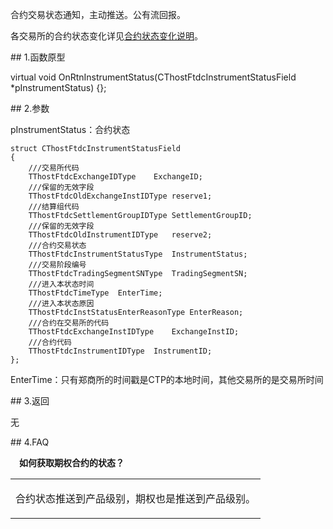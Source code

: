 <p>合约交易状态通知，主动推送。公有流回报。</p>
<p>各交易所的合约状态变化详见<a href="../../../QTYWGZ/HYZTBHSM/">合约状态变化说明</a>。</p>
<span class="anchor" id="029aaccc-add0-4f1b-ad37-ec9dddab179c"></span>
## 1.函数原型
<p>virtual void OnRtnInstrumentStatus(CThostFtdcInstrumentStatusField *pInstrumentStatus) {};</p>
<span class="anchor" id="cbb20ce9-6ab8-481d-b7df-7606ac7520d3"></span>
## 2.参数
<p>pInstrumentStatus：合约状态</p>
<pre><code>struct CThostFtdcInstrumentStatusField
{
    ///交易所代码
    TThostFtdcExchangeIDType    ExchangeID;
    ///保留的无效字段
    TThostFtdcOldExchangeInstIDType reserve1;
    ///结算组代码
    TThostFtdcSettlementGroupIDType SettlementGroupID;
    ///保留的无效字段
    TThostFtdcOldInstrumentIDType   reserve2;
    ///合约交易状态
    TThostFtdcInstrumentStatusType  InstrumentStatus;
    ///交易阶段编号
    TThostFtdcTradingSegmentSNType  TradingSegmentSN;
    ///进入本状态时间
    TThostFtdcTimeType  EnterTime;
    ///进入本状态原因
    TThostFtdcInstStatusEnterReasonType EnterReason;
    ///合约在交易所的代码
    TThostFtdcExchangeInstIDType    ExchangeInstID;
    ///合约代码
    TThostFtdcInstrumentIDType  InstrumentID;
};
</code></pre>
<p>EnterTime：只有郑商所的时间戳是CTP的本地时间，其他交易所的是交易所时间</p>
<span class="anchor" id="ae588b33-b03e-4ffb-a62e-f81a1f3724f4"></span>
## 3.返回
<p>无</p>
<span class="anchor" id="fa71e1f7-c1c3-44d7-b1b7-abbcf8bd9b54"></span>
## 4.FAQ
<p><div class="region_i"><p class="region_header" id="region_header_1" style="padding-left: 1em;font-weight : bold;text-indent: 0px;text-align: left;">如何获取期权合约的状态？</p><div class="region_panel" id="region_panel_1" style="display:block;"><table><tr><td>
<p>合约状态推送到产品级别，期权也是推送到产品级别。</p>
</td></tr></table>
</div><p class="region_tail" id="region_tail_1" style="border-top-color:transparent;border-bottom-width:0;"></p></div></p>
